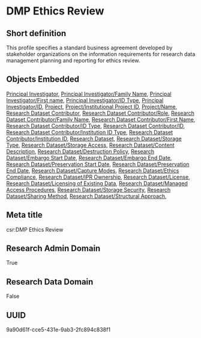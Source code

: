 # DMP Ethics Review
## Short definition
This profile specifies a standard business agreement developed by stakeholder organizations on the information requirements for research data management planning and reporting for ethics review.
## Objects Embedded
[Principal Investigator](../Objects/Principal%20Investigator.md), [Principal Investigator/Family Name](../Object-Fields/Principal%20Investigator/Family%20Name.md), [Principal Investigator/First name](../Object-Fields/Principal%20Investigator/First%20name.md), [Principal Investigator/ID Type](../Object-Fields/Principal%20Investigator/ID%20Type.md), [Principal Investigator/ID](../Object-Fields/Principal%20Investigator/ID.md), [Project](../Objects/Project.md), [Project/Institutional Project ID](../Object-Fields/Project/Institutional%20Project%20ID.md), [Project/Name](../Object-Fields/Project/Name.md), [Research Dataset Contributor](../Objects/Research%20Dataset%20Contributor.md), [Research Dataset Contributor/Role](../Object-Fields/Research%20Dataset%20Contributor/Role.md), [Research Dataset Contributor/Family Name](../Object-Fields/Research%20Dataset%20Contributor/Family%20Name.md), [Research Dataset Contributor/First Name](../Object-Fields/Research%20Dataset%20Contributor/First%20Name.md), [Research Dataset Contributor/ID Type](../Object-Fields/Research%20Dataset%20Contributor/ID%20Type.md), [Research Dataset Contributor/ID](../Object-Fields/Research%20Dataset%20Contributor/ID.md), [Research Dataset Contributor/Institution ID Type](../Object-Fields/Research%20Dataset%20Contributor/Institution%20ID%20Type.md), [Research Dataset Contributor/Institution ID](../Object-Fields/Research%20Dataset%20Contributor/Institution%20ID.md), [Research Dataset](../Objects/Research%20Dataset.md), [Research Dataset/Storage Type](../Object-Fields/Research%20Dataset/Storage%20Type.md), [Research Dataset/Storage Access](../Object-Fields/Research%20Dataset/Storage%20Access.md), [Research Dataset/Content Description](../Object-Fields/Research%20Dataset/Content%20Description.md), [Research Dataset/Destruction Policy](../Object-Fields/Research%20Dataset/Destruction%20Policy.md), [Research Dataset/Embargo Start Date](../Object-Fields/Research%20Dataset/Embargo%20Start%20Date.md), [Research Dataset/Embargo End Date](../Object-Fields/Research%20Dataset/Embargo%20End%20Date.md), [Research Dataset/Preservation Start Date](../Object-Fields/Research%20Dataset/Preservation%20Start%20Date.md), [Research Dataset/Preservation End Date](../Object-Fields/Research%20Dataset/Preservation%20End%20Date.md), [Research Dataset/Capture Modes](../Object-Fields/Research%20Dataset/Capture%20Modes.md), [Research Dataset/Ethics Compliance](../Object-Fields/Research%20Dataset/Ethics%20Compliance.md), [Research Dataset/IPR Ownership](../Object-Fields/Research%20Dataset/IPR%20Ownership.md), [Research Dataset/License](../Object-Fields/Research%20Dataset/License.md), [Research Dataset/Licensing of Existing Data](../Object-Fields/Research%20Dataset/Licensing%20of%20Existing%20Data.md), [Research Dataset/Managed Access Procedures](../Object-Fields/Research%20Dataset/Managed%20Access%20Procedures.md), [Research Dataset/Storage Security](../Object-Fields/Research%20Dataset/Storage%20Security.md), [Research Dataset/Sharing Method](../Object-Fields/Research%20Dataset/Sharing%20Method.md), [Research Dataset/Structural Approach](../Object-Fields/Research%20Dataset/Structural%20Approach.md), 
## Meta title
csr:DMP Ethics Review
## Research Admin Domain
True
## Research Data Domain
False
## UUID
9a90d61f-cce5-431e-9ab3-2fc894c838f1
